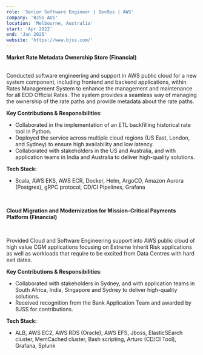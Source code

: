 ```yaml
---
role: 'Senior Software Engineer | DevOps | AWS'
company: 'BJSS AUS'
location: 'Melbourne, Australia'
start: 'Apr 2022'
end: 'Jun 2025'
website: 'https://www.bjss.com/'
---
```


**Market Rate Metadata Ownership Store (Financial)​**

</br>
Conducted software engineering and support in AWS public cloud for a new system component, including frontend and backend applications, within Rates Management System to enhance the management and maintenance for all EOD Official Rates. The system provides a seamless way of managing the ownership of the rate paths and provide metadata about the rate paths.

**Key Contributions & Responsibilities**:
- Collaborated in the implementation of an ETL backfilling historical rate tool in Python.
- Deployed the service across multiple cloud regions (US East, London, and Sydney) to ensure high availability and low latency.
- Collaborated with stakeholders in the US and Australia, and with application teams in India and Australia to deliver high-quality solutions.

**Tech Stack:** 
- Scala, AWS EKS, AWS ECR, Docker, Helm, ArgoCD, Amazon Aurora (Postgres), gRPC protocol, CD/CI Pipelines, Grafana

</br>

**Cloud Migration and Modernization for Mission-Critical Payments Platform (Financial)​**

</br>

Provided Cloud and Software Engineering support into AWS public cloud of high value CGM applications focusing on Extreme Inherit Risk
applications as well as workloads that require to be excited from Data Centres with hard exit dates.

**Key Contributions & Responsibilities**:
- Collaborated with stakeholders in Sydney, and with application teams in South Africa, India, Singapore and Sydney to deliver high-quality
solutions.
- Received recognition from the Bank Application Team and awarded by BJSS for contributions.

**Tech Stack:** 
- ALB, AWS EC2, AWS RDS (Oracle), AWS EFS, Jboss, ElasticSEarch cluster, MemCached cluster, Bash scripting, Arturo (CD/CI Tool), Grafana, Splunk

</br>

